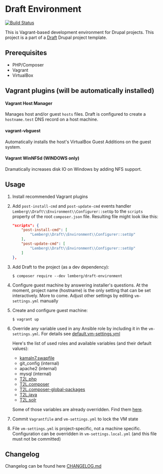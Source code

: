 # Draft Environment

[![Build Status](https://travis-ci.org/lemberg/draft-environment.svg?branch=2.x.x)](https://travis-ci.org/lemberg/draft-environment)

This is Vagrant-based development environment for Drupal projects. This project is a part of a [Draft](https://github.com/lemberg/draft-template) Drupal project template.

## Prerequisites

- PHP/Composer
- Vagrant
- VirtualBox

## Vagrant plugins (will be automatically installed)

#### Vagrant Host Manager

Manages host and/or guest `hosts` files. Draft is configured to create a `hostname.test` DNS record on a host machine.

#### vagrant-vbguest

Automatically installs the host's VirtualBox Guest Additions on the guest system.

#### Vagrant WinNFSd (WINDOWS only)

Dramatically increases disk IO on Windows by adding NFS support.

## Usage

1. Install recommended Vagrant plugins

1. Add `post-install-cmd` and `post-update-cmd` events handler `Lemberg\\Draft\\Environment\\Configurer::setUp` to the `scripts` property of the root `composer.json` file. Resulting file might look like this:

    ```json
    "scripts": {
        "post-install-cmd": [
            "Lemberg\\Draft\\Environment\\Configurer::setUp"
        ],
        "post-update-cmd": [
            "Lemberg\\Draft\\Environment\\Configurer::setUp"
        ]
    },
    ```

1. Add Draft to the project (as a dev dependency):

    ```
    $ composer require --dev lemberg/draft-environment
    ```

1. Configure guest machine by answering installer's questions. At the moment, project name (hostname) is the only setting that can be set interactively. More to come. Adjust other settings by editing `vm-settings.yml` manually

1. Create and configure guest machine:

    ```
    $ vagrant up
    ```

1. Override any variable used in any Ansible role by including it in the `vm-settings.yml`. For details see [default.vm-settings.yml](default.vm-settings.yml)

    Here's the list of used roles and available variables (and their default values):

    - [kamaln7.swapfile](https://github.com/kamaln7/ansible-swapfile/blob/master/defaults/main.yml)
    - git_config (internal)
    - apache2 (internal)
    - mysql (internal)
    - [T2L.php](https://github.com/T2L/ansible-role-php/blob/1.1.1/defaults/main.yml)
    - [T2L.composer](https://github.com/T2L/ansible-role-composer/blob/2.0.2/defaults/main.yml)
    - [T2L.composer-global-packages](https://github.com/T2L/ansible-role-composer-global-packages/blob/2.0.2/defaults/main.yml)
    - [T2L.java](https://github.com/T2L/ansible-role-java/blob/1.0.1/defaults/main.yml)
    - [T2L.solr](https://github.com/T2L/ansible-role-solr/blob/1.1.1/defaults/main.yml)

    Some of those variables are already overridden. Find them [here](https://github.com/lemberg/draft-environment/tree/2.x.x/provisioning/playbooks/vars).

1. Commit `Vagrantfile` and `vm-settings.yml` to lock the VM state

1. File `vm-settings.yml` is project-specific, not a machine specific. Configuration can be overridden in `vm-settings.local.yml` (and this file must not be committed)

## Changelog

Changelog can be found here [CHANGELOG.md](CHANGELOG.md)
